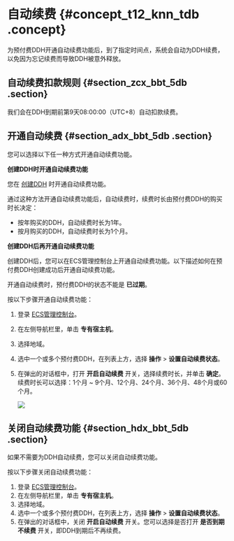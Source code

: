 # 自动续费 {#concept_t12_knn_tdb .concept}

为预付费DDH开通自动续费功能后，到了指定时间点，系统会自动为DDH续费，以免因为忘记续费而导致DDH被意外释放。

## 自动续费扣款规则 {#section_zcx_bbt_5db .section}

我们会在DDH到期前第9天08:00:00（UTC+8）自动扣款续费。

## 开通自动续费 {#section_adx_bbt_5db .section}

您可以选择以下任一种方式开通自动续费功能。

**创建DDH时开通自动续费功能**

您在 [创建DDH](../cn.zh-CN/快速入门/创建DDH.md#) 时开通自动续费功能。

通过这种方法开通自动续费功能后，自动续费时，续费时长由预付费DDH的购买时长决定：

-   按年购买的DDH，自动续费时长为1年。
-   按月购买的DDH，自动续费时长为1个月。

**创建DDH后再开通自动续费功能**

创建DDH后，您可以在ECS管理控制台上开通自动续费功能。以下描述如何在预付费DDH创建成功后开通自动续费功能。

开通自动续费时，预付费DDH的状态不能是 **已过期**。

按以下步骤开通自动续费功能：

1.  登录 [ECS管理控制台](https://ecs.console.aliyun.com/#/home)。
2.  在左侧导航栏里，单击 **专有宿主机**。
3.  选择地域。
4.  选中一个或多个预付费DDH，在列表上方，选择 **操作** \> **设置自动续费状态**。
5.  在弹出的对话框中，打开 **开启自动续费** 开关，选择续费时长，并单击 **确定**。续费时长可以选择：1个月 ~ 9个月、12个月、24个月、36个月、48个月或60个月。

    ![](http://static-aliyun-doc.oss-cn-hangzhou.aliyuncs.com/assets/img/6635/1353_zh-CN.png)


## 关闭自动续费功能 {#section_hdx_bbt_5db .section}

如果不需要为DDH自动续费，您可以关闭自动续费功能。

按以下步骤关闭自动续费功能：

1.  登录 [ECS管理控制台](https://ecs.console.aliyun.com/#/home)。
2.  在左侧导航栏里，单击 **专有宿主机**。
3.  选择地域。
4.  选中一个或多个预付费DDH，在列表上方，选择 **操作** \> **设置自动续费状态**。
5.  在弹出的对话框中，关闭 **开启自动续费** 开关。您可以选择是否打开 **是否到期不续费** 开关，即DDH到期后不再续费。

